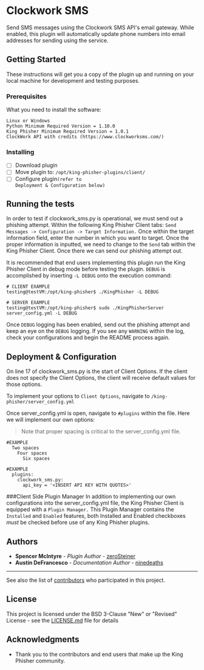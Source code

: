 # Clockwork SMS

Send SMS messages using the Clockwork SMS API's email gateway. While enabled, this plugin will automatically update phone numbers into email addresses for sending using the service.

## Getting Started

These instructions will get you a copy of the plugin up and running on your local machine for development and testing purposes. 

### Prerequisites

What you need to install the software:

```
Linux or Windows 
Python Minimum Required Version = 1.10.0
King Phisher Minimum Required Version = 1.0.1 
ClockWork API with credits (https://www.clockworksms.com/)
```

### Installing 

- [ ] Download plugin 
- [ ] Move plugin to: <code>/opt/king-phisher-plugins/client/</code>
- [ ] Configure plugin<code>(refer to Deployment & Configuration below)</code> 

## Running the tests

In order to test if clockwork_sms.py is operational, we must send out a phishing attempt. Within the following King Phisher Client tabs: `Send Messages -> Configuration -> Target Information.` Once within the target information field, enter the number in which you want to target. Once the proper information is inputted, we need to change to the `Send` tab within the King Phisher Client. Once there we can send our phishing attempt out. 

It is recommended that end users implementing this plugin run the King Phisher Client in debug mode before testing the plugin. `DEBUG` is accomplished by inserting `-L DEBUG` onto the execution command: 
```
# CLIENT EXAMPLE 
testing@testVM:/opt/king-phisher$ ./KingPhisher -L DEBUG
```
```
# SERVER EXAMPLE 
testing@testVM:/opt/king-phisher$ sudo ./KingPhisherServer server_config.yml -L DEBUG
```

Once `DEBUG` logging has been enabled, send out the phishing attempt and keep an eye on the `DEBUG` logging. If you see any `WARNING` within the log, check your configurations and begin the README process again. 

## Deployment & Configuration 

On line 17 of clockwork_sms.py is the start of Client Options. If the client does not specify the Client Options, the client will receive default values for those options. 

To implement your options to <code>Client Options</code>, navigate to <code>/king-phisher/server_config.yml</code> 

Once server_config.yml is open, navigate to <code>#plugins</code> within the file. Here we will implement our own options:
>Note that proper spacing is critical to the server_config.yml file.
```
#EXAMPLE
  Two spaces
    Four spaces
      Six spaces
```

```
#EXAMPLE
  plugins: 
    clockwork_sms.py:
      api_key = '<INSERT API KEY WITH QUOTES>' 
```
###Client Side Plugin Manager
In addition to implementing our own configurations into the server_config.yml file, the King Phisher Client is equipped with a `Plugin Manager.` This Plugin Manager contains the `Installed` and `Enabled` features, both Installed and Enabled checkboxes *must* be checked before use of any King Phisher plugins.  

## Authors

* **Spencer McIntyre** - *Plugin Author* - [zeroSteiner](https://github.com/zeroSteiner)
* **Austin DeFrancesco** - *Documentation Author* - [ninedeaths](https://github.com/ninedeahts)
* **

See also the list of [contributors](https://github.com/securestate/king-phisher/contributors) who participated in this project.

## License

This project is licensed under the BSD 3-Clause "New" or "Revised" License - see the [LICENSE.md](https://github.com/securestate/king-phisher/blob/master/LICENSE) file for details

## Acknowledgments

* Thank you to the contributors and end users that make up the King Phisher community.
